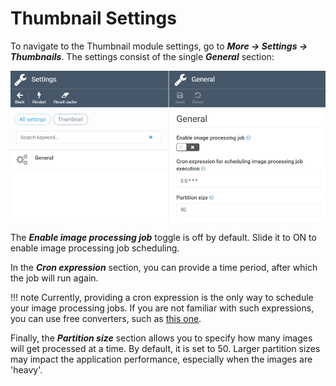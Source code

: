 ﻿
# Thumbnail Settings
To navigate to the Thumbnail module settings, go to ***More -> Settings -> Thumbnails***. The settings consist of the single ***General*** section:

![Settings screen](media/settings.png)

The ***Enable image processing job*** toggle is off by default. Slide it to ON to enable image processing job scheduling.

In the ***Cron expression*** section, you can provide a time period, after which the job will run again.

!!! note
	Currently, providing a cron expression is the only way to schedule your image processing jobs. If you are not familiar with such expressions, you can use free converters, such as [this one](https://www.freeformatter.com/cron-expression-generator-quartz.html).

Finally, the ***Partition size*** section allows you to specify how many images will get processed at a time. By default, it is set to 50. Larger partition sizes may impact the application performance, especially when the images are 'heavy'.
